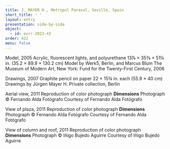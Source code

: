 ```yaml
---
title: J. MAYER H., Metropol Parasol, Seville, Spain
short_title: ' '
layout: entry
presentation: side-by-side
object:
  - id: exrr-2023-43
order: 422
menu: false
---
```


Model, 2005
Acrylic, fluorescent lights, and polyurethane
13⅞ × 35⅜ × 51¼ in. (35.2 × 89.9 × 130.2 cm)
Model by Werk5, Berlin, and Marcus Blum
The Museum of Modern Art, New York: Fund for the Twenty-First Century, 2006

Drawings, 2007
Graphite pencil on paper
22 × 15¾ in. each (55.9 × 40 cm)
Drawings by Jürgen Mayer H.
Private collection, Berlin

Aerial view, 2011
Reproduction of color photograph
**Dimensions**
Photograph © Fernando Alda Fotógrafo
Courtesy of Fernando Alda Fotógrafo 

View of plaza, 2011
Reproduction of color photograph
**Dimensions**
Photograph © Fernando Alda Fotógrafo
Courtesy of Fernando Alda Fotógrafo

View of column and roof, 2011
Reproduction of color photograph
**Dimensions**
Photograph © Iñigo Bujedo Aguirre
Courtesy of Iñigo Bujedo Aguirre

